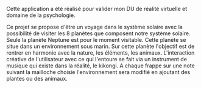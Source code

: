 Cette application a été réalisé pour valider mon DU de réalité virtuelle et domaine de la psychologie.

Ce projet se propose d'être un voyage dans le système solaire avec la possibilité de visiter les 8 planètes que composent notre système solaire.
Seule la planète Neptune est pour le moment visitable.
Cette planète se situe dans un environnement sous marin.
Sur cette planète l'objectif est de rentrer en harmonie avec la nature, les éléments, les animaux.
L'interaction créative de l'utilisateur avec ce qui l'entoure se fait via un instrument de musique qui existe dans la réalité, le kikongi. 
A chaque frappe sur une note suivant la mailloche choisie  l'environnement sera modifié en ajoutant des plantes ou des animaux. 
